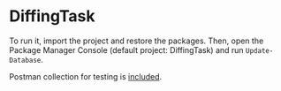 # DiffingTask

To run it, import the project and restore the packages. Then, open the Package Manager Console (default project: DiffingTask) and run `Update-Database`.

Postman collection for testing is [included](https://github.com/MrPatrek/DiffingTask/blob/main/DiffingTask.postman_collection.json).
